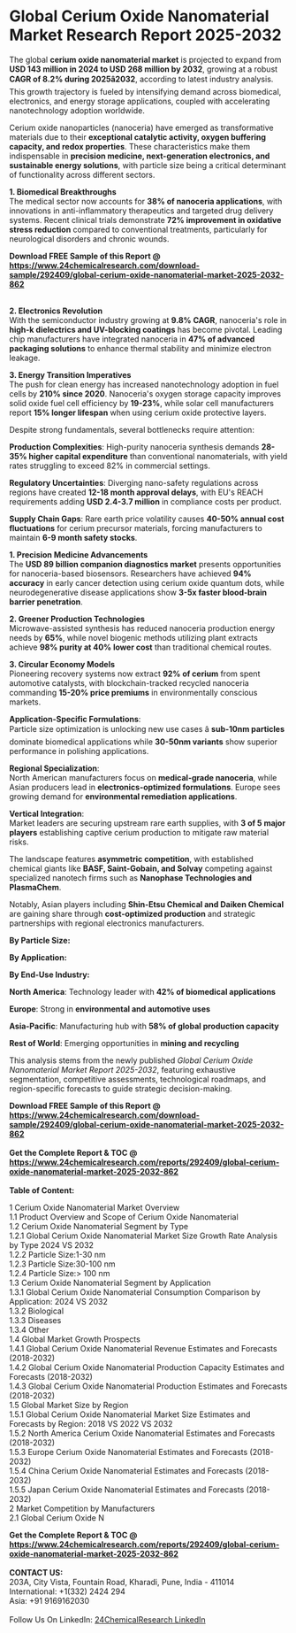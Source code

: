 <h1>Global Cerium Oxide Nanomaterial Market Research Report 2025-2032</h1><p>The global <strong>cerium oxide nanomaterial market</strong> is projected to expand from <strong>USD 143 million in 2024 to USD 268 million by 2032</strong>, growing at a robust <strong>CAGR of 8.2% during 2025â2032</strong>, according to latest industry analysis. This growth trajectory is fueled by intensifying demand across biomedical, electronics, and energy storage applications, coupled with accelerating nanotechnology adoption worldwide.</p><p>Cerium oxide nanoparticles (nanoceria) have emerged as transformative materials due to their <strong>exceptional catalytic activity, oxygen buffering capacity, and redox properties</strong>. These characteristics make them indispensable in <strong>precision medicine, next-generation electronics, and sustainable energy solutions</strong>, with particle size being a critical determinant of functionality across different sectors.</p><p><strong>1. Biomedical Breakthroughs</strong><br>
The medical sector now accounts for <strong>38% of nanoceria applications</strong>, with innovations in anti-inflammatory therapeutics and targeted drug delivery systems. Recent clinical trials demonstrate <strong>72% improvement in oxidative stress reduction</strong> compared to conventional treatments, particularly for neurological disorders and chronic wounds.</p><div><b>Download FREE Sample of this Report @ 
            <a href="https://www.24chemicalresearch.com/download-sample/292409/global-cerium-oxide-nanomaterial-market-2025-2032-862">
            https://www.24chemicalresearch.com/download-sample/292409/global-cerium-oxide-nanomaterial-market-2025-2032-862</a></b></div><br><p><strong>2. Electronics Revolution</strong><br>
With the semiconductor industry growing at <strong>9.8% CAGR</strong>, nanoceria's role in <strong>high-k dielectrics and UV-blocking coatings</strong> has become pivotal. Leading chip manufacturers have integrated nanoceria in <strong>47% of advanced packaging solutions</strong> to enhance thermal stability and minimize electron leakage.</p><p><strong>3. Energy Transition Imperatives</strong><br>
The push for clean energy has increased nanotechnology adoption in fuel cells by <strong>210% since 2020</strong>. Nanoceria's oxygen storage capacity improves solid oxide fuel cell efficiency by <strong>19-23%</strong>, while solar cell manufacturers report <strong>15% longer lifespan</strong> when using cerium oxide protective layers.</p><p>Despite strong fundamentals, several bottlenecks require attention:</p><p><strong>Production Complexities</strong>: High-purity nanoceria synthesis demands <strong>28-35% higher capital expenditure</strong> than conventional nanomaterials, with yield rates struggling to exceed 82% in commercial settings.</p><p><strong>Regulatory Uncertainties</strong>: Diverging nano-safety regulations across regions have created <strong>12-18 month approval delays</strong>, with EU's REACH requirements adding <strong>USD 2.4-3.7 million</strong> in compliance costs per product.</p><p><strong>Supply Chain Gaps</strong>: Rare earth price volatility causes <strong>40-50% annual cost fluctuations</strong> for cerium precursor materials, forcing manufacturers to maintain <strong>6-9 month safety stocks</strong>.</p><p><strong>1. Precision Medicine Advancements</strong><br>
The <strong>USD 89 billion companion diagnostics market</strong> presents opportunities for nanoceria-based biosensors. Researchers have achieved <strong>94% accuracy</strong> in early cancer detection using cerium oxide quantum dots, while neurodegenerative disease applications show <strong>3-5x faster blood-brain barrier penetration</strong>.</p><p><strong>2. Greener Production Technologies</strong><br>
Microwave-assisted synthesis has reduced nanoceria production energy needs by <strong>65%</strong>, while novel biogenic methods utilizing plant extracts achieve <strong>98% purity at 40% lower cost</strong> than traditional chemical routes.</p><p><strong>3. Circular Economy Models</strong><br>
Pioneering recovery systems now extract <strong>92% of cerium</strong> from spent automotive catalysts, with blockchain-tracked recycled nanoceria commanding <strong>15-20% price premiums</strong> in environmentally conscious markets.</p><p><strong>Application-Specific Formulations</strong>:<br>
	Particle size optimization is unlocking new use cases â <strong>sub-10nm particles</strong> dominate biomedical applications while <strong>30-50nm variants</strong> show superior performance in polishing applications.</p><p><strong>Regional Specialization</strong>:<br>
	North American manufacturers focus on <strong>medical-grade nanoceria</strong>, while Asian producers lead in <strong>electronics-optimized formulations</strong>. Europe sees growing demand for <strong>environmental remediation applications</strong>.</p><p><strong>Vertical Integration</strong>:<br>
	Market leaders are securing upstream rare earth supplies, with <strong>3 of 5 major players</strong> establishing captive cerium production to mitigate raw material risks.</p><p>The landscape features <strong>asymmetric competition</strong>, with established chemical giants like <strong>BASF, Saint-Gobain, and Solvay</strong> competing against specialized nanotech firms such as <strong>Nanophase Technologies and PlasmaChem</strong>.</p><p>Notably, Asian players including <strong>Shin-Etsu Chemical and Daiken Chemical</strong> are gaining share through <strong>cost-optimized production</strong> and strategic partnerships with regional electronics manufacturers.</p><p><strong>By Particle Size:</strong></p><p><strong>By Application:</strong></p><p><strong>By End-Use Industry:</strong></p><p><strong>North America</strong>: Technology leader with <strong>42% of biomedical applications</strong></p><p><strong>Europe</strong>: Strong in <strong>environmental and automotive uses</strong></p><p><strong>Asia-Pacific</strong>: Manufacturing hub with <strong>58% of global production capacity</strong></p><p><strong>Rest of World</strong>: Emerging opportunities in <strong>mining and recycling</strong></p><p>This analysis stems from the newly published <em>Global Cerium Oxide Nanomaterial Market Report 2025-2032</em>, featuring exhaustive segmentation, competitive assessments, technological roadmaps, and region-specific forecasts to guide strategic decision-making.</p><div><b>Download FREE Sample of this Report @ 
            <a href="https://www.24chemicalresearch.com/download-sample/292409/global-cerium-oxide-nanomaterial-market-2025-2032-862">
            https://www.24chemicalresearch.com/download-sample/292409/global-cerium-oxide-nanomaterial-market-2025-2032-862</a></b></div><br><div><b>Get the Complete Report & TOC @ 
            <a href="https://www.24chemicalresearch.com/reports/292409/global-cerium-oxide-nanomaterial-market-2025-2032-862">
            https://www.24chemicalresearch.com/reports/292409/global-cerium-oxide-nanomaterial-market-2025-2032-862</a></b></div><br>
            <b>Table of Content:</b><p>1 Cerium Oxide Nanomaterial Market Overview<br />
    1.1 Product Overview and Scope of Cerium Oxide Nanomaterial<br />
    1.2 Cerium Oxide Nanomaterial Segment by Type<br />
        1.2.1 Global Cerium Oxide Nanomaterial Market Size Growth Rate Analysis by Type 2024 VS 2032<br />
        1.2.2 Particle Size:1-30 nm<br />
        1.2.3 Particle Size:30-100 nm<br />
        1.2.4 Particle Size:> 100 nm<br />
    1.3 Cerium Oxide Nanomaterial Segment by Application<br />
        1.3.1 Global Cerium Oxide Nanomaterial Consumption Comparison by Application: 2024 VS 2032<br />
        1.3.2 Biological<br />
        1.3.3 Diseases<br />
        1.3.4 Other<br />
    1.4 Global Market Growth Prospects<br />
        1.4.1 Global Cerium Oxide Nanomaterial Revenue Estimates and Forecasts (2018-2032)<br />
        1.4.2 Global Cerium Oxide Nanomaterial Production Capacity Estimates and Forecasts (2018-2032)<br />
        1.4.3 Global Cerium Oxide Nanomaterial Production Estimates and Forecasts (2018-2032)<br />
    1.5 Global Market Size by Region<br />
        1.5.1 Global Cerium Oxide Nanomaterial Market Size Estimates and Forecasts by Region: 2018 VS 2022 VS 2032<br />
        1.5.2 North America Cerium Oxide Nanomaterial Estimates and Forecasts (2018-2032)<br />
        1.5.3 Europe Cerium Oxide Nanomaterial Estimates and Forecasts (2018-2032)<br />
        1.5.4 China Cerium Oxide Nanomaterial Estimates and Forecasts (2018-2032)<br />
        1.5.5 Japan Cerium Oxide Nanomaterial Estimates and Forecasts (2018-2032)<br />
2 Market Competition by Manufacturers<br />
    2.1 Global Cerium Oxide N</p><div><b>Get the Complete Report & TOC @ 
            <a href="https://www.24chemicalresearch.com/reports/292409/global-cerium-oxide-nanomaterial-market-2025-2032-862">
            https://www.24chemicalresearch.com/reports/292409/global-cerium-oxide-nanomaterial-market-2025-2032-862</a></b></div><br><b>CONTACT US:</b><br>
            203A, City Vista, Fountain Road, Kharadi, Pune, India - 411014<br>
            International: +1(332) 2424 294<br>
            Asia: +91 9169162030 <br><br>
            Follow Us On LinkedIn: <a href="https://www.linkedin.com/company/24chemicalresearch/">24ChemicalResearch LinkedIn</a>